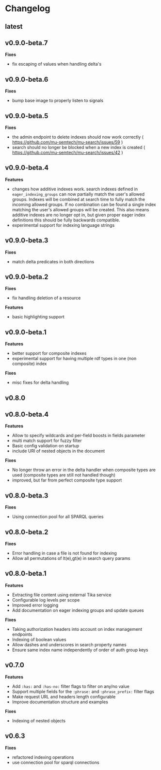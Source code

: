# Changelog
## latest

## v0.9.0-beta.7
**Fixes**
-  fix escaping of values when handling delta's

## v0.9.0-beta.6
**Fixes**
- bump base image to properly listen to signals

## v0.9.0-beta.5
**Fixes**
- the admin endpoint to delete indexes should now work correctly ( https://github.com/mu-semtech/mu-search/issues/59 )
- search should no longer be blocked when a new index is created ( https://github.com/mu-semtech/mu-search/issues/42 )

## v0.9.0-beta.4
**Features**
-  changes how additive indexes work. search indexes defined in `eager_indexing_groups` can now partially match the user's allowed groups. Indexes will be combined at search time to fully match the incoming allowed groups. If no combination can be found a single index matching the user's allowed groups will be created. This also means additive indexes are no longer opt in, but given proper eager index definitions this should be fully backwards compatible.
- experimental support for indexing language strings

## v0.9.0-beta.3
**Fixes**
- match delta predicates in both directions
## v0.9.0-beta.2
**Fixes**
- fix handling deletion of a resource

**Features**
- basic highlighting support

## v0.9.0-beta.1
**Features**
- better support for composite indexes
- experimental support for having multiple rdf types in one (non composite) index

**Fixes**
- misc fixes for delta handling

## v0.8.0
## v0.8.0-beta.4
**Features**
- Allow to specify wildcards and per-field boosts in fields parameter
- multi match support for fuzzy filter
- Basic config validation on startup
- include URI of nested objects in the document

**Fixes**
- No longer throw an error in the delta handler when composite types are used (composite types are still not handled though)
- improved, but far from perfect composite type support


## v0.8.0-beta.3
**Fixes**
- Using connection pool for all SPARQL queries

## v0.8.0-beta.2
**Fixes**
- Error handling in case a file is not found for indexing
- Allow all permutations of lt(e),gt(e) in search query params

## v0.8.0-beta.1
**Features**
- Extracting file content using external Tika service
- Configurable log levels per scope
- Improved error logging
- Add documentation on eager indexing groups and update queues

**Fixes**
- Taking authorization headers into account on index management endpoints
- Indexing of boolean values
- Allow dashes and underscores in search property names
- Ensure same index name independently of order of auth group keys

## v0.7.0
**Features**
- Add `:has:` and `:has-no:` filter flags to filter on any/no value
- Support multiple fields for the `:phrase:` and `:phrase_prefix:` filter flags
- Make request URL and headers length configurable
- Improve documentation structure and examples

**Fixes**
- Indexing of nested objects

## v0.6.3
**Fixes**
- refactored indexing operations
- use connection pool for sparql connections
